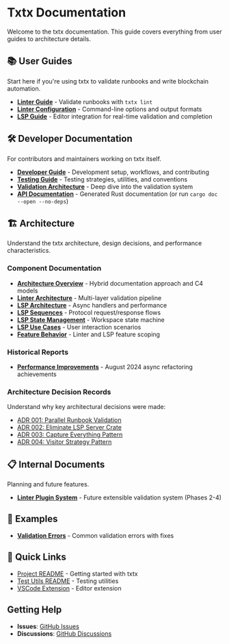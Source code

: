 # Txtx Documentation

Welcome to the txtx documentation. This guide covers everything from user guides to architecture details.

## 📚 User Guides

Start here if you're using txtx to validate runbooks and write blockchain automation.

- [**Linter Guide**](user/linter-guide.md) - Validate runbooks with `txtx lint`
- [**Linter Configuration**](user/linter-configuration.md) - Command-line options and output formats
- [**LSP Guide**](user/lsp-guide.md) - Editor integration for real-time validation and completion

## 🛠 Developer Documentation

For contributors and maintainers working on txtx itself.

- [**Developer Guide**](developer/DEVELOPER.md) - Development setup, workflows, and contributing
- [**Testing Guide**](developer/TESTING_GUIDE.md) - Testing strategies, utilities, and conventions
- [**Validation Architecture**](developer/VALIDATION_ARCHITECTURE.md) - Deep dive into the validation system
- [**API Documentation**](https://docs.rs/txtx) - Generated Rust documentation (or run `cargo doc --open --no-deps`)

## 🏗️ Architecture

Understand the txtx architecture, design decisions, and performance characteristics.

### Component Documentation

- [**Architecture Overview**](architecture/README.md) - Hybrid documentation approach and C4 models
- [**Linter Architecture**](architecture/linter/architecture.md) - Multi-layer validation pipeline
- [**LSP Architecture**](architecture/lsp/async-implementation.md) - Async handlers and performance
- [**LSP Sequences**](architecture/lsp/sequences.md) - Protocol request/response flows
- [**LSP State Management**](architecture/lsp/state-management.md) - Workspace state machine
- [**LSP Use Cases**](architecture/lsp/use-cases.md) - User interaction scenarios
- [**Feature Behavior**](architecture/features.md) - Linter and LSP feature scoping

### Historical Reports

- [**Performance Improvements**](architecture/performance-improvements.md) - August 2024 async refactoring achievements

### Architecture Decision Records

Understand why key architectural decisions were made:

- [ADR 001: Parallel Runbook Validation](adr/001-pr-architectural-premise.md)
- [ADR 002: Eliminate LSP Server Crate](adr/002-eliminate-lsp-server-crate.md)
- [ADR 003: Capture Everything Pattern](adr/003-capture-everything-filter-later-pattern.md)
- [ADR 004: Visitor Strategy Pattern](adr/004-visitor-strategy-pattern-with-readonly-iterators.md)

## 📋 Internal Documents

Planning and future features.

- [**Linter Plugin System**](internal/linter-plugin-system.md) - Future extensible validation system (Phases 2-4)

## 📖 Examples

- [**Validation Errors**](examples/validation-errors.md) - Common validation errors with fixes

## 🎯 Quick Links

- [Project README](../README.md) - Getting started with txtx
- [Test Utils README](../crates/txtx-test-utils/README.md) - Testing utilities
- [VSCode Extension](../vscode-extension/README.md) - Editor extension

## Getting Help

- **Issues**: [GitHub Issues](https://github.com/txtx/txtx/issues)
- **Discussions**: [GitHub Discussions](https://github.com/txtx/txtx/discussions)
